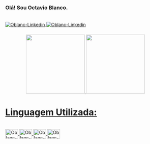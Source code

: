 ### Olá! Sou Octavio Blanco.
<div style="display: inline_blocks"><br>
<a href="https://www.linkedin.com/in/octavio-blanco-88237ab8/">
 <img align="center" alt="Oblanc-Linkedin" src="https://img.shields.io/badge/LinkedIn-0077B5?style=for-the-badge&logo=linkedin&logoColor=white" /> 
</a>
 <a href="https://www.instagram.com/octavio.blanco/">
 <img align="center" alt="Oblanc-Linkedin"  src="https://img.shields.io/badge/Instagram-E4405F?style=for-the-badge&logo=instagram&logoColor=white" /> 
</a>
</div>

###

<div align="center">
 <a href="https://github.com/OblancC">
 <img height="185em" "m" src="https://github-readme-stats.vercel.app/api?username=OblancC&show_icons=true&theme=dark&include_all_commits=true&count_private=true"/>
 <img height="185em" src="https://github-readme-stats.vercel.app/api/top-langs/?username=OblancC&layout=compact&langs_count=7&theme=dark"/>
</div>
 
# Linguagem Utilizada:<br>

<div style="display: inline_blocks"><br>
            <img align="center" alt="Oblanc-C" height="30" width="40"    src="https://cdn.jsdelivr.net/gh/devicons/devicon/icons/c/c-original.svg" />
            <img align="center" alt="Oblanc-JS" height="30" width="40"   src="https://cdn.jsdelivr.net/gh/devicons/devicon/icons/javascript/javascript-original.svg" />
            <img align="center" alt="Oblanc-CSS" height="30" width="40"  src="https://cdn.jsdelivr.net/gh/devicons/devicon/icons/css3/css3-original.svg" />
            <img align="center" alt="Oblanc-Java" height="30" width="40" src="https://cdn.jsdelivr.net/gh/devicons/devicon/icons/java/java-original.svg" />
          

</div>

<script>
 console.log("teste");
</script>
